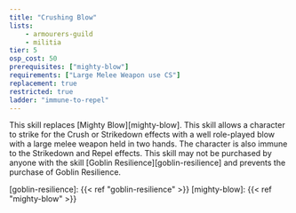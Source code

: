 ```yaml
---
title: "Crushing Blow"
lists:
    - armourers-guild
    - militia
tier: 5
osp_cost: 50
prerequisites: ["mighty-blow"]
requirements: ["Large Melee Weapon use CS"]
replacement: true
restricted: true
ladder: "immune-to-repel"
---
```

This skill replaces [Mighty Blow][mighty-blow]. This skill allows a character to strike for the Crush or Strikedown effects with a well role-played blow with a large melee weapon held in two hands. The character is also immune to the Strikedown and Repel effects. This skill may not be purchased by anyone with the skill [Goblin Resilience][goblin-resilience] and prevents the purchase of Goblin Resilience.

[goblin-resilience]: {{< ref "goblin-resilience" >}}
[mighty-blow]: {{< ref "mighty-blow" >}}